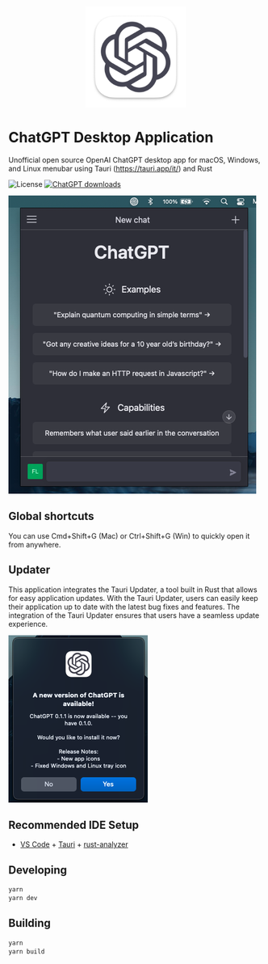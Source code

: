 <p align="center">
  <img src="src-tauri/icons/icon.png" width="200"/>
</p>

# ChatGPT Desktop Application

Unofficial open source OpenAI ChatGPT desktop app for macOS, Windows, and Linux menubar using Tauri (<https://tauri.app/it/>) and Rust

![License](https://img.shields.io/badge/License-Apache%202-blue.svg)
[![ChatGPT downloads](https://img.shields.io/github/downloads/flaviodelgrosso/chatgpt-desktop-app-tauri/total.svg)](https://github.com/flaviodelgrosso/chatgpt-desktop-app-tauri/releases)

![screen](./screenshots/window.png)

## Global shortcuts

You can use Cmd+Shift+G (Mac) or Ctrl+Shift+G (Win) to quickly open it from anywhere.

## Updater

This application integrates the Tauri Updater, a tool built in Rust that allows for easy application updates. With the Tauri Updater, users can easily keep their application up to date with the latest bug fixes and features. The integration of the Tauri Updater ensures that users have a seamless update experience.

![screen](./screenshots/update.png)

## Recommended IDE Setup

- [VS Code](https://code.visualstudio.com/) + [Tauri](https://marketplace.visualstudio.com/items?itemName=tauri-apps.tauri-vscode) + [rust-analyzer](https://marketplace.visualstudio.com/items?itemName=rust-lang.rust-analyzer)

## Developing

```bash
yarn
yarn dev
```

## Building

```bash
yarn
yarn build
```
